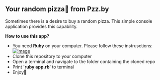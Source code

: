 ## Your random pizza🍕 from Pzz.by

Sometimes there is a desire to buy a random pizza. This simple console application provides this capability.

**How to use this app?**

- You need **Ruby** on your computer. Please follow these instrusctions: [![image](https://img.shields.io/badge/Ruby-CC342D?style=for-the-badge&logo=ruby&logoColor=white)](https://www.ruby-lang.org/en/documentation/installation/)
- Clone this repository to your computer
- Open a terminal and navigate to the folder containing the cloned repo
- Print '**ruby app.rb**' to terminal
- Enjoy🎉
